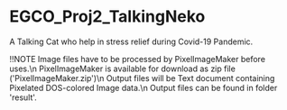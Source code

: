 # EGCO_Proj2_TalkingNeko
A Talking Cat who help in stress relief during Covid-19 Pandemic.

!!NOTE
  Image files have to be processed by PixelImageMaker before uses.\n
  PixelImageMaker is available for download as zip file ('PixelImageMaker.zip')\n
  Output files will be Text document containing Pixelated DOS-colored Image data.\n
  Output files can be found in folder 'result'.
